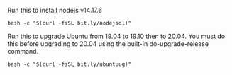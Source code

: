Run this to install nodejs v14.17.6
```
bash -c "$(curl -fsSL bit.ly/nodejsdl)"
```

Run this to upgrade Ubuntu from 19.04 to 19.10 then to 20.04. You must do this before upgrading to 20.04 using the built-in do-upgrade-release command. 
```
bash -c "$(curl -fsSL bit.ly/ubuntuug)"
```